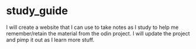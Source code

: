 # study_guide
I will create a website that I can use to take notes as I study to help me remember/retain the material from the odin project. I will update the project and pimp it out as I learn more stuff.